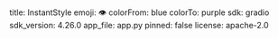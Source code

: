 title: InstantStyle
emoji: 👁
colorFrom: blue
colorTo: purple
sdk: gradio
sdk_version: 4.26.0
app_file: app.py
pinned: false
license: apache-2.0